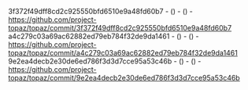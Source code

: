 3f372f49dff8cd2c925550bfd6510e9a48fd60b7 -  () -  () - https://github.com/project-topaz/topaz/commit/3f372f49dff8cd2c925550bfd6510e9a48fd60b7
a4c279c03a69ac62882ed79eb784f32de9da1461 -  () -  () - https://github.com/project-topaz/topaz/commit/a4c279c03a69ac62882ed79eb784f32de9da1461
9e2ea4decb2e30de6ed786f3d3d7cce95a53c46b -  () -  () - https://github.com/project-topaz/topaz/commit/9e2ea4decb2e30de6ed786f3d3d7cce95a53c46b
